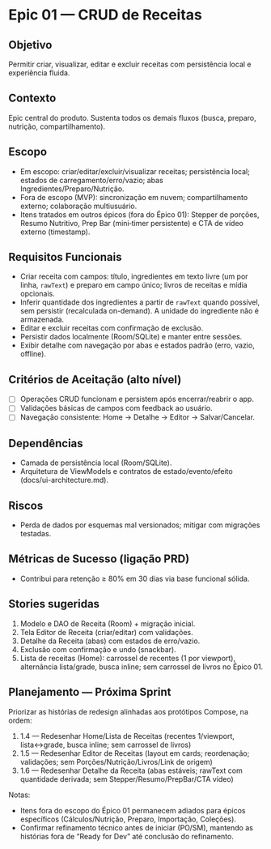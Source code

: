 # Epic 01 — CRUD de Receitas

## Objetivo
Permitir criar, visualizar, editar e excluir receitas com persistência local e experiência fluida.

## Contexto
Epic central do produto. Sustenta todos os demais fluxos (busca, preparo, nutrição, compartilhamento).

## Escopo
- Em escopo: criar/editar/excluir/visualizar receitas; persistência local; estados de carregamento/erro/vazio; abas Ingredientes/Preparo/Nutrição.
- Fora de escopo (MVP): sincronização em nuvem; compartilhamento externo; colaboração multiusuário.
- Itens tratados em outros épicos (fora do Épico 01): Stepper de porções, Resumo Nutritivo, Prep Bar (mini‑timer persistente) e CTA de vídeo externo (timestamp).

## Requisitos Funcionais
- Criar receita com campos: título, ingredientes em texto livre (um por linha, `rawText`) e preparo em campo único; livros de receitas e mídia opcionais.
- Inferir quantidade dos ingredientes a partir de `rawText` quando possível, sem persistir (recalculada on-demand). A unidade do ingrediente não é armazenada.
- Editar e excluir receitas com confirmação de exclusão.
- Persistir dados localmente (Room/SQLite) e manter entre sessões.
- Exibir detalhe com navegação por abas e estados padrão (erro, vazio, offline).

## Critérios de Aceitação (alto nível)
- [ ] Operações CRUD funcionam e persistem após encerrar/reabrir o app.
- [ ] Validações básicas de campos com feedback ao usuário.
- [ ] Navegação consistente: Home → Detalhe → Editor → Salvar/Cancelar.

## Dependências
- Camada de persistência local (Room/SQLite).
- Arquitetura de ViewModels e contratos de estado/evento/efeito (docs/ui-architecture.md).

## Riscos
- Perda de dados por esquemas mal versionados; mitigar com migrações testadas.

## Métricas de Sucesso (ligação PRD)
- Contribui para retenção ≥ 80% em 30 dias via base funcional sólida.

## Stories sugeridas
1. Modelo e DAO de Receita (Room) + migração inicial.
2. Tela Editor de Receita (criar/editar) com validações.
3. Detalhe da Receita (abas) com estados de erro/vazio.
4. Exclusão com confirmação e undo (snackbar).
 5. Lista de receitas (Home): carrossel de recentes (1 por viewport), alternância lista/grade, busca inline; sem carrossel de livros no Épico 01.

## Planejamento — Próxima Sprint

Priorizar as histórias de redesign alinhadas aos protótipos Compose, na ordem:

1) 1.4 — Redesenhar Home/Lista de Receitas (recentes 1/viewport, lista↔grade, busca inline; sem carrossel de livros)
2) 1.5 — Redesenhar Editor de Receitas (layout em cards; reordenação; validações; sem Porções/Nutrição/Livros/Link de origem)
3) 1.6 — Redesenhar Detalhe da Receita (abas estáveis; rawText com quantidade derivada; sem Stepper/Resumo/PrepBar/CTA vídeo)

Notas:
- Itens fora do escopo do Épico 01 permanecem adiados para épicos específicos (Cálculos/Nutrição, Preparo, Importação, Coleções).
- Confirmar refinamento técnico antes de iniciar (PO/SM), mantendo as histórias fora de “Ready for Dev” até conclusão do refinamento.
